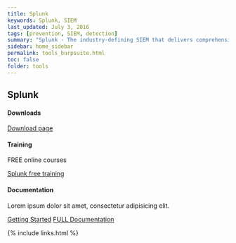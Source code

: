 ```yaml
---
title: Splunk
keywords: Splunk, SIEM
last_updated: July 3, 2016
tags: [prevention, SIEM, detection] 
summary: "Splunk - The industry-defining SIEM that delivers comprehensive visibility, empowers accurate detection with context, and fuels operational efficiency."
sidebar: home_sidebar
permalink: tools_burpsuite.html
toc: false
folder: tools
---
```





<div class="row">
         <div class="col-lg-12">
             <h2 class="page-header">Splunk</h2>
         </div>
         <div class="col-md-3 col-sm-6">
             <div class="panel panel-default text-center">
                 <div class="panel-heading">
                     <span class="fa-stack fa-5x">
                           <i class="fa fa-circle fa-stack-2x text-primary"></i>
                           <i class="fa fa-download fa-stack-1x fa-inverse"></i>
                     </span>
                 </div>
                 <div class="panel-body">
                     <h4>Downloads</h4>
                     <p></p>
                     <a href="https://www.splunk.com/en_us/download.html" class="btn btn-primary">Download page</a>
                 </div>
             </div>
         </div>
         <div class="col-md-3 col-sm-6">
             <div class="panel panel-default text-center">
                 <div class="panel-heading">
                     <span class="fa-stack fa-5x">
                           <i class="fa fa-circle fa-stack-2x text-primary"></i>
                           <i class="fa fa-graduation-cap fa-stack-1x fa-inverse"></i>
                     </span>
                 </div>
                 <div class="panel-body">
                     <h4>Training</h4>
                     <p>FREE online courses</p>
                     <a href="https://www.splunk.com/en_us/training/course-catalog.html?sort=Newest&filters=filterGroup1FreeCourses" class="btn btn-primary">Splunk free training</a>
                 </div>
             </div>
         </div>
         <div class="col-md-3 col-sm-6">
             <div class="panel panel-default text-center">
                 <div class="panel-heading">
                     <span class="fa-stack fa-5x">
                           <i class="fa fa-circle fa-stack-2x text-primary"></i>
                           <i class="fa fa-book fa-stack-1x fa-inverse"></i>
                     </span>
                 </div>
                 <div class="panel-body">
                     <h4>Documentation</h4>
                     <p>Lorem ipsum dolor sit amet, consectetur adipisicing elit.</p>
                     <a href="https://docs.splunk.com/Documentation/Splunk" class="btn btn-primary">Getting Started</a>
                     <a href="https://docs.splunk.com/Documentation/" class="btn btn-primary">FULL Documentation</a>
                 </div>
             </div>
         </div>
</div>



{% include links.html %}

